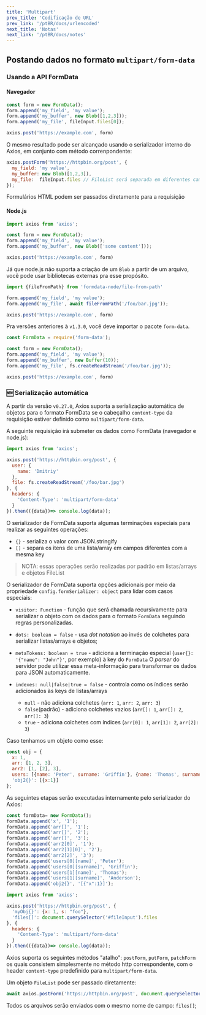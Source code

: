 ```yaml
---
title: 'Multipart'
prev_title: 'Codificação de URL'
prev_link: '/ptBR/docs/urlencoded'
next_title: 'Notas'
next_link: '/ptBR/docs/notes'
---
```


## Postando dados no formato `multipart/form-data`

### Usando a API FormData

#### Navegador

```js 
const form = new FormData();
form.append('my_field', 'my value');
form.append('my_buffer', new Blob([1,2,3]));
form.append('my_file', fileInput.files[0]);

axios.post('https://example.com', form)
```

O mesmo resultado pode ser alcançado usando o serializador interno do Axios, em conjunto com método correnpondente:

```js
axios.postForm('https://httpbin.org/post', {
  my_field: 'my value',
  my_buffer: new Blob([1,2,3]),
  my_file:  fileInput.files // FileList será separada em diferentes campos
});
```

Formulários HTML podem ser passados diretamente para a requisição

#### Node.js

```js 
import axios from 'axios';

const form = new FormData();
form.append('my_field', 'my value');
form.append('my_buffer', new Blob(['some content']));

axios.post('https://example.com', form)
```

Já que node.js não suporta a criação de um `Blob` a partir de um arquivo, você pode usar bibliotecas externas pra esse propósito.

```js
import {fileFromPath} from 'formdata-node/file-from-path'

form.append('my_field', 'my value');
form.append('my_file', await fileFromPath('/foo/bar.jpg'));

axios.post('https://example.com', form)
```

Pra versões anteriores à `v1.3.0`, você deve importar o pacote `form-data`.

```js 
const FormData = require('form-data');

const form = new FormData();
form.append('my_field', 'my value');
form.append('my_buffer', new Buffer(10));
form.append('my_file', fs.createReadStream('/foo/bar.jpg'));

axios.post('https://example.com', form)
```

### 🆕 Serialização automática

A partir da versão `v0.27.0`, Axios suporta a serialização automática de objetos para o formato FormData
se o cabeçalho `content-type` da requisição estiver definido como `multipart/form-data`.

A seguinte requisição irá submeter os dados como FormData (navegador e node.js):

```js
import axios from 'axios';

axios.post('https://httpbin.org/post', {
  user: {
    name: 'Dmitriy'
  },
  file: fs.createReadStream('/foo/bar.jpg')
}, {
  headers: {
    'Content-Type': 'multipart/form-data'
  }
}).then(({data})=> console.log(data));
```

O serializador de FormData suporta algumas terminações especiais para realizar as seguintes operações:

- `{}` - serializa o valor com JSON.stringify
- `[]` - separa os itens de uma lista/array em campos diferentes com a mesma key 

> NOTA:
> essas operações serão realizadas por padrão em listas/arrays e objetos FileList

O serializador de FormData suporta opções adicionais por meio da propriedade `config.formSerializer: object` para lidar com casos especiais:

- `visitor: Function` - função que será chamada recursivamente para serializar o objeto com os dados
para o formato `FormData` seguindo regras personalizadas.

- `dots: boolean = false` - usa *dot notation* ao invés de colchetes para serializar listas/arrays e objetos;

- `metaTokens: boolean = true` - adiciona a terminação especial (`user{}: '{"name": "John"}'`, por exemplo) à key do `FormData`
O *parser* do servidor pode utilizar essa meta-informação para transformar os dados para JSON automaticamente.

- `indexes: null|false|true = false` - controla como os índices serão adicionados às keys de listas/arrays

    - `null` - não adiciona colchetes (`arr: 1`, `arr: 2`, `arr: 3`) 
    - `false`(padrão) - adiciona colchetes vazios (`arr[]: 1`, `arr[]: 2`, `arr[]: 3`)
    - `true` - adiciona colchetes com índices (`arr[0]: 1`, `arr[1]: 2`, `arr[2]: 3`)
    
Caso tenhamos um objeto como esse:

```js
const obj = {
  x: 1,
  arr: [1, 2, 3],
  arr2: [1, [2], 3],
  users: [{name: 'Peter', surname: 'Griffin'}, {name: 'Thomas', surname: 'Anderson'}],
  'obj2{}': [{x:1}]
};
```

As seguintes etapas serão executadas internamente pelo serializador do Axios:

```js
const formData= new FormData();
formData.append('x', '1');
formData.append('arr[]', '1');
formData.append('arr[]', '2');
formData.append('arr[]', '3');
formData.append('arr2[0]', '1');
formData.append('arr2[1][0]', '2');
formData.append('arr2[2]', '3');
formData.append('users[0][name]', 'Peter');
formData.append('users[0][surname]', 'Griffin');
formData.append('users[1][name]', 'Thomas');
formData.append('users[1][surname]', 'Anderson');
formData.append('obj2{}', '[{"x":1}]');
```

```js
import axios from 'axios';

axios.post('https://httpbin.org/post', {
  'myObj{}': {x: 1, s: "foo"},
  'files[]': document.querySelector('#fileInput').files 
}, {
  headers: {
    'Content-Type': 'multipart/form-data'
  }
}).then(({data})=> console.log(data));
```

Axios suporta os seguintes métodos "atalho": `postForm`, `putForm`, `patchForm`
os quais consistem simplesmente no método http correspondente, com o header `content-type` predefinido para `multipart/form-data`.

Um objeto `FileList` pode ser passado diretamente:

```js
await axios.postForm('https://httpbin.org/post', document.querySelector('#fileInput').files)
```

Todos os arquivos serão enviados com o mesmo nome de campo: `files[]`;
